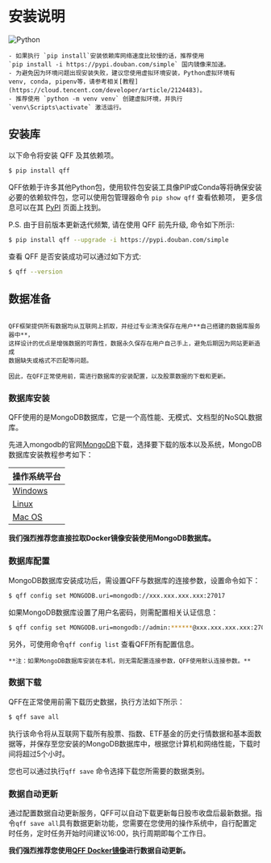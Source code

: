 # 安装说明

![Python](https://img.shields.io/pypi/pyversions/qff.svg)

```{admonition} 注解
- 如果执行 `pip install`安装依赖库网络速度比较慢的话，推荐使用 
`pip install -i https://pypi.douban.com/simple` 国内镜像来加速。
- 为避免因为环境问题出现安装失败，建议您使用虚拟环境安装，Python虚拟环境有
venv, conda, pipenv等，请参考相关[教程](https://cloud.tencent.com/developer/article/2124483)。
- 推荐使用 `python -m venv venv` 创建虚拟环境，并执行 `venv\Scripts\activate` 激活运行。
```
## 安装库

以下命令将安装 QFF 及其依赖项。

```bash
$ pip install qff
```

QFF依赖于许多其他Python包，使用软件包安装工具像PIP或Conda等将确保安装必要的依赖软件包，您可以使用包管理器命令 `pip show qff` 查看依赖项，
更多信息可以在其 [PyPI](https://pypi.org/project/qff/) 页面上找到。

P.S. 由于目前版本更新迭代频繁, 请在使用 QFF 前先升级, 命令如下所示:

```bash
$ pip install qff --upgrade -i https://pypi.douban.com/simple
```

查看 QFF 是否安装成功可以通过如下方式:

```bash
$ qff --version
```

## 数据准备
```{admonition} 注解

QFF框架提供所有数据均从互联网上抓取，并经过专业清洗保存在用户**自己搭建的数据库服务器中**，
这样设计的优点是增强数据的可靠性，数据永久保存在用户自己手上，避免后期因为网站更新造成
数据缺失或格式不匹配等问题。

因此，在QFF正常使用前，需进行数据库的安装配置，以及股票数据的下载和更新。

```


### 数据库安装

QFF使用的是MongoDB数据库，它是一个高性能、无模式、文档型的NoSQL数据库。

先进入mongodb的官网[MongoDB](https://www.mongodb.com/try/download/community)下载，选择要下载的版本以及系统，MongoDB数据库安装教程参考如下：

| 操作系统平台                                                                |
| --------------------------------------------------------------------- |
| [Windows](https://www.runoob.com/mongodb/mongodb-window-install.html) |
| [Linux](https://www.runoob.com/mongodb/mongodb-linux-install.html)    |
| [Mac OS](https://www.runoob.com/mongodb/mongodb-osx-install.html)     |

**我们强烈推荐您直接拉取Docker镜像安装使用MongoDB数据库。**

### 数据库配置

MongoDB数据库安装成功后，需设置QFF与数据库的连接参数，设置命令如下：

```bash
$ qff config set MONGODB.uri=mongodb://xxx.xxx.xxx.xxx:27017
```

如果MongoDB数据库设置了用户名密码，则需配置相关认证信息：

```bash
$ qff config set MONGODB.uri=mongodb://admin:******@xxx.xxx.xxx.xxx:27017/?authSource=admin&authMechanism=SCRAM-SHA-256
```

另外，可使用命令`qff config list` 查看QFF所有配置信息。

```{important}
**注：如果MongoDB数据库安装在本机，则无需配置连接参数，QFF使用默认连接参数。**
```




### 数据下载

QFF在正常使用前需下载历史数据，执行方法如下所示：

```bash
$ qff save all
```

执行该命令将从互联网下载所有股票、指数、ETF基金的历史行情数据和基本面数据等，并保存至您安装的MongoDB数据库中，根据您计算机和网络性能，下载时间将超过5个小时。

您也可以通过执行`qff save` 命令选择下载您所需要的数据类别。

### 数据自动更新

通过配置数据自动更新服务，QFF可以自动下载更新每日股市收盘后最新数据。指令`qff save all`具有数据更新功能，您需要在您使用的操作系统中，自行配置定时任务，定时任务开始时间建议16:00，执行周期即每个工作日。

**我们强烈推荐您使用[QFF Docker镜像](<qffdocker.md#部署 QFF 镜像>)进行数据自动更新。**

